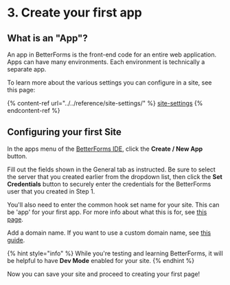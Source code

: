 # 3. Create your first app

## What is an "App"?

An app in BetterForms is the front-end code for an entire web application. Apps can have many environments. Each environment is technically a separate app.

To learn more about the various settings you can configure in a site, see this page:

{% content-ref url="../../reference/site-settings/" %}
[site-settings](../../reference/site-settings/)
{% endcontent-ref %}

## Configuring your first Site

In the apps menu of the [BetterForms IDE](https://app.fmbetterforms.com/#/sites), click the **Create / New App** button.

Fill out the fields shown in the General tab as instructed. Be sure to select the server that you created earlier from the dropdown list, then click the **Set Credentials** button to securely enter the credentials for the BetterForms user that you created in Step 1.

You'll also need to enter the common hook set name for your site. This can be 'app' for your first app. For more info about what this is for, see [this page](3.-introduction-to-hooks.md).

Add a domain name. If you want to use a custom domain name, see [this guide](../../reference/advanced-configuration/custom-domains.md).

{% hint style="info" %}
While you're testing and learning BetterForms, it will be helpful to have **Dev Mode** enabled for your site.&#x20;
{% endhint %}

Now you can save your site and proceed to creating your first page!
